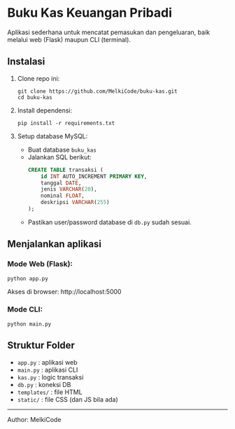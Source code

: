 # Buku Kas Keuangan Pribadi

Aplikasi sederhana untuk mencatat pemasukan dan pengeluaran, baik melalui web (Flask) maupun CLI (terminal).

## Instalasi

1. Clone repo ini:
   ```
   git clone https://github.com/MelkiCode/buku-kas.git
   cd buku-kas
   ```

2. Install dependensi:
   ```
   pip install -r requirements.txt
   ```

3. Setup database MySQL:
   - Buat database `buku_kas`
   - Jalankan SQL berikut:
     ```sql
     CREATE TABLE transaksi (
         id INT AUTO_INCREMENT PRIMARY KEY,
         tanggal DATE,
         jenis VARCHAR(20),
         nominal FLOAT,
         deskripsi VARCHAR(255)
     );
     ```
   - Pastikan user/password database di `db.py` sudah sesuai.

## Menjalankan aplikasi

### Mode Web (Flask):
```
python app.py
```
Akses di browser: http://localhost:5000

### Mode CLI:
```
python main.py
```

## Struktur Folder

- `app.py` : aplikasi web
- `main.py` : aplikasi CLI
- `kas.py` : logic transaksi
- `db.py` : koneksi DB
- `templates/` : file HTML
- `static/` : file CSS (dan JS bila ada)

---

Author: MelkiCode